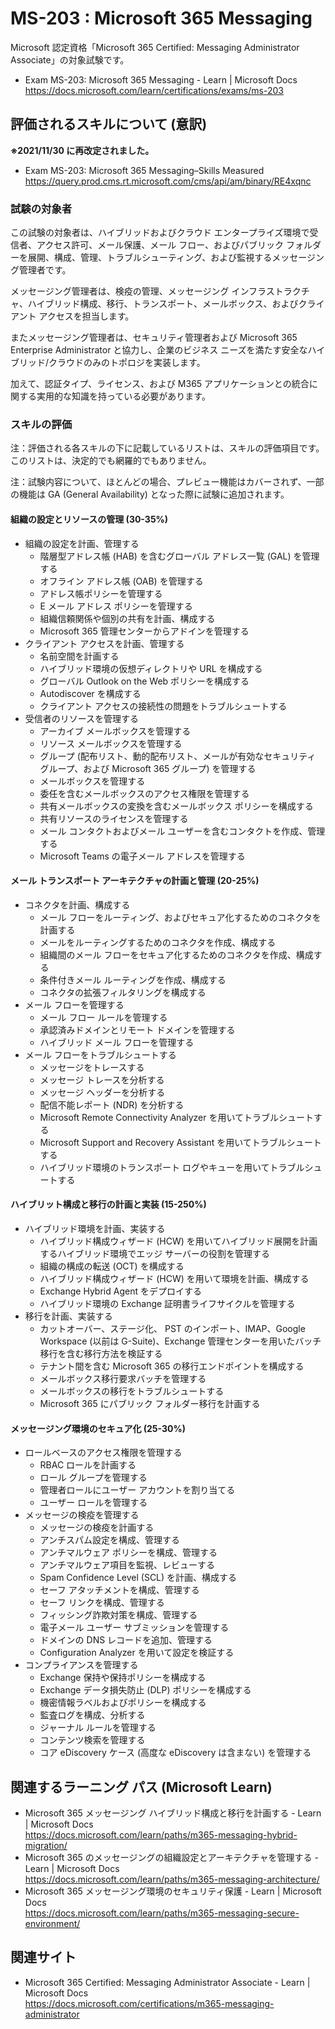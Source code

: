 # MS-203 : Microsoft 365 Messaging
Microsoft 認定資格「Microsoft 365 Certified: Messaging Administrator Associate」の対象試験です。
- Exam MS-203: Microsoft 365 Messaging - Learn | Microsoft Docs  
https://docs.microsoft.com/learn/certifications/exams/ms-203

## 評価されるスキルについて (意訳)
**※2021/11/30 に再改定されました。**
- Exam MS-203: Microsoft 365 Messaging–Skills Measured  
https://query.prod.cms.rt.microsoft.com/cms/api/am/binary/RE4xqnc

### 試験の対象者
この試験の対象者は、ハイブリッドおよびクラウド エンタープライズ環境で受信者、アクセス許可、メール保護、メール フロー、およびパブリック フォルダーを展開、構成、管理、トラブルシューティング、および監視するメッセージング管理者です。

メッセージング管理者は、検疫の管理、メッセージング インフラストラクチャ、ハイブリッド構成、移行、トランスポート、メールボックス、およびクライアント アクセスを担当します。

またメッセージング管理者は、セキュリティ管理者および Microsoft 365 Enterprise Administrator と協力し、企業のビジネス ニーズを満たす安全なハイブリッド/クラウドのみのトポロジを実装します。

加えて、認証タイプ、ライセンス、および M365 アプリケーションとの統合に関する実用的な知識を持っている必要があります。

### スキルの評価
注：評価される各スキルの下に記載しているリストは、スキルの評価項目です。このリストは、決定的でも網羅的でもありません。

注：試験内容について、ほとんどの場合、プレビュー機能はカバーされず、一部の機能は GA (General Availability) となった際に試験に追加されます。

#### 組織の設定とリソースの管理 (30-35%)
- 組織の設定を計画、管理する
  - 階層型アドレス帳 (HAB) を含むグローバル アドレス一覧 (GAL) を管理する
  - オフライン アドレス帳 (OAB) を管理する
  - アドレス帳ポリシーを管理する
  - E メール アドレス ポリシーを管理する
  - 組織信頼関係や個別の共有を計画、構成する
  - Microsoft 365 管理センターからアドインを管理する
- クライアント アクセスを計画、管理する
  - 名前空間を計画する
  - ハイブリッド環境の仮想ディレクトリや URL を構成する
  - グローバル Outlook on the Web ポリシーを構成する
  - Autodiscover を構成する
  - クライアント アクセスの接続性の問題をトラブルシュートする
- 受信者のリソースを管理する
  - アーカイブ メールボックスを管理する
  - リソース メールボックスを管理する
  - グループ (配布リスト、動的配布リスト、メールが有効なセキュリティ グループ、および Microsoft 365 グループ) を管理する
  - メールボックスを管理する
  - 委任を含むメールボックスのアクセス権限を管理する
  - 共有メールボックスの変換を含むメールボックス ポリシーを構成する
  - 共有リソースのライセンスを管理する
  - メール コンタクトおよびメール ユーザーを含むコンタクトを作成、管理する
  - Microsoft Teams の電子メール アドレスを管理する
#### メール トランスポート アーキテクチャの計画と管理 (20-25%)
- コネクタを計画、構成する
  - メール フローをルーティング、およびセキュア化するためのコネクタを計画する
  - メールをルーティングするためのコネクタを作成、構成する
  - 組織間のメール フローをセキュア化するためのコネクタを作成、構成する
  - 条件付きメール ルーティングを作成、構成する
  - コネクタの拡張フィルタリングを構成する
- メール フローを管理する
  - メール フロー ルールを管理する
  - 承認済みドメインとリモート ドメインを管理する
  - ハイブリッド メール フローを管理する
- メール フローをトラブルシュートする
  - メッセージをトレースする
  - メッセージ トレースを分析する
  - メッセージ ヘッダーを分析する
  - 配信不能レポート (NDR) を分析する
  - Microsoft Remote Connectivity Analyzer を用いてトラブルシュートする
  - Microsoft Support and Recovery Assistant を用いてトラブルシュートする
  - ハイブリッド環境のトランスポート ログやキューを用いてトラブルシュートする
#### ハイブリット構成と移行の計画と実装 (15-250%)
- ハイブリッド環境を計画、実装する
  - ハイブリッド構成ウィザード (HCW) を用いてハイブリッド展開を計画するハイブリッド環境でエッジ サーバーの役割を管理する
  - 組織の構成の転送 (OCT) を構成する
  - ハイブリッド構成ウィザード (HCW) を用いて環境を計画、構成する
  - Exchange Hybrid Agent をデプロイする
  - ハイブリッド環境の Exchange 証明書ライフサイクルを管理する
- 移行を計画、実装する
  - カットオーバー、ステージ化、 PST のインポート、IMAP、Google Workspace (以前は G-Suite)、Exchange 管理センターを用いたバッチ移行を含む移行方法を検証する
  - テナント間を含む Microsoft 365 の移行エンドポイントを構成する
  - メールボックス移行要求バッチを管理する
  - メールボックスの移行をトラブルシュートする
  - Microsoft 365 にパブリック フォルダー移行を計画する
#### メッセージング環境のセキュア化 (25-30%)
- ロールベースのアクセス権限を管理する
  - RBAC ロールを計画する
  - ロール グループを管理する
  - 管理者ロールにユーザー アカウントを割り当てる
  - ユーザー ロールを管理する
- メッセージの検疫を管理する
  - メッセージの検疫を計画する
  - アンチスパム設定を構成、管理する
  - アンチマルウェア ポリシーを構成、管理する
  - アンチマルウェア項目を監視、レビューする
  - Spam Confidence Level (SCL) を計画、構成する
  - セーフ アタッチメントを構成、管理する
  - セーフ リンクを構成、管理する
  - フィッシング詐欺対策を構成、管理する
  - 電子メール ユーザー サブミッションを管理する
  - ドメインの DNS レコードを追加、管理する
  - Configuration Analyzer を用いて設定を検証する
- コンプライアンスを管理する
  - Exchange 保持や保持ポリシーを構成する
  - Exchange データ損失防止 (DLP) ポリシーを構成する
  - 機密情報ラベルおよびポリシーを構成する
  - 監査ログを構成、分析する
  - ジャーナル ルールを管理する
  - コンテンツ検索を管理する
  - コア eDiscovery ケース (高度な eDiscovery は含まない) を管理する

## 関連するラーニング パス (Microsoft Learn)
- Microsoft 365 メッセージング ハイブリッド構成と移行を計画する - Learn | Microsoft Docs  
https://docs.microsoft.com/learn/paths/m365-messaging-hybrid-migration/
- Microsoft 365 のメッセージングの組織設定とアーキテクチャを管理する - Learn | Microsoft Docs  
https://docs.microsoft.com/learn/paths/m365-messaging-architecture/
- Microsoft 365 メッセージング環境のセキュリティ保護 - Learn | Microsoft Docs  
https://docs.microsoft.com/learn/paths/m365-messaging-secure-environment/

## 関連サイト
- Microsoft 365 Certified: Messaging Administrator Associate - Learn | Microsoft Docs  
https://docs.microsoft.com/certifications/m365-messaging-administrator